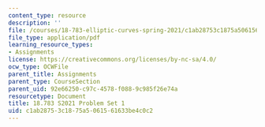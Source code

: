 ```yaml
---
content_type: resource
description: ''
file: /courses/18-783-elliptic-curves-spring-2021/c1ab28753c1875a5061561633be4c0c2_MIT18_783S21_PS1.pdf
file_type: application/pdf
learning_resource_types:
- Assignments
license: https://creativecommons.org/licenses/by-nc-sa/4.0/
ocw_type: OCWFile
parent_title: Assignments
parent_type: CourseSection
parent_uid: 92e66250-c97c-4578-f088-9c985f26e74a
resourcetype: Document
title: 18.783 S2021 Problem Set 1
uid: c1ab2875-3c18-75a5-0615-61633be4c0c2
---
```


